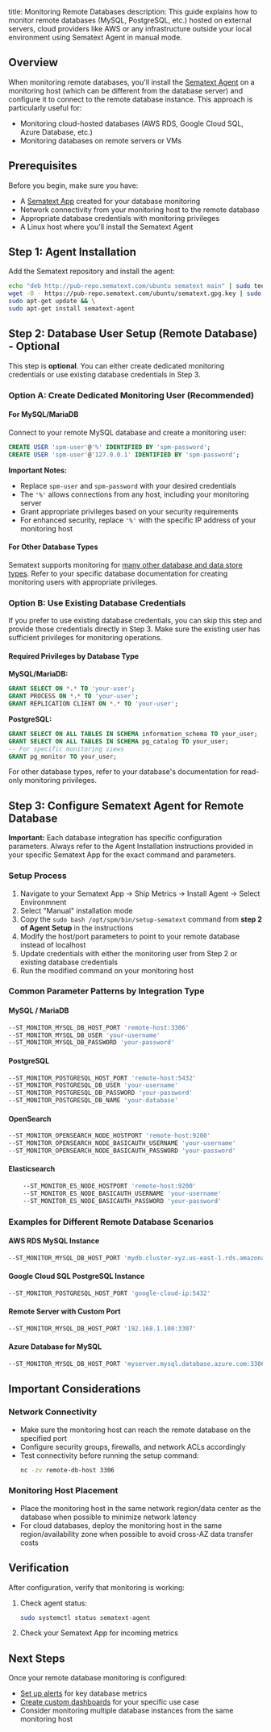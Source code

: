 title: Monitoring Remote Databases
description: This guide explains how to monitor remote databases (MySQL, PostgreSQL, etc.) hosted on external servers, cloud providers like AWS or any infrastructure outside your local environment using Sematext Agent in manual mode.

## Overview

When monitoring remote databases, you'll install the [Sematext Agent](/docs/agents/sematext-agent/) on a monitoring host (which can be different from the database server) and configure it to connect to the remote database instance. This approach is particularly useful for:

- Monitoring cloud-hosted databases (AWS RDS, Google Cloud SQL, Azure Database, etc.)
- Monitoring databases on remote servers or VMs

## Prerequisites

Before you begin, make sure you have:

- A [Sematext App](/docs/monitoring/quick-start/) created for your database monitoring
- Network connectivity from your monitoring host to the remote database
- Appropriate database credentials with monitoring privileges
- A Linux host where you'll install the Sematext Agent

## Step 1: Agent Installation

Add the Sematext repository and install the agent:

```bash
echo "deb http://pub-repo.sematext.com/ubuntu sematext main" | sudo tee /etc/apt/sources.list.d/sematext.list > /dev/null && \
wget -O - https://pub-repo.sematext.com/ubuntu/sematext.gpg.key | sudo apt-key add - && \
sudo apt-get update && \
sudo apt-get install sematext-agent
```

## Step 2: Database User Setup (Remote Database) - Optional

This step is **optional**. You can either create dedicated monitoring credentials or use existing database credentials in Step 3.

### Option A: Create Dedicated Monitoring User (Recommended)

#### For MySQL/MariaDB

Connect to your remote MySQL database and create a monitoring user:

```sql
CREATE USER 'spm-user'@'%' IDENTIFIED BY 'spm-password';
CREATE USER 'spm-user'@'127.0.0.1' IDENTIFIED BY 'spm-password';
```

**Important Notes:**
- Replace `spm-user` and `spm-password` with your desired credentials
- The `'%'` allows connections from any host, including your monitoring server
- Grant appropriate privileges based on your security requirements
- For enhanced security, replace `'%'` with the specific IP address of your monitoring host

#### For Other Database Types

Sematext supports monitoring for [many other database and data store types](/docs/integration/#databases-data-stores). Refer to your specific database documentation for creating monitoring users with appropriate privileges.

### Option B: Use Existing Database Credentials

If you prefer to use existing database credentials, you can skip this step and provide those credentials directly in Step 3. Make sure the existing user has sufficient privileges for monitoring operations.

#### Required Privileges by Database Type

**MySQL/MariaDB:**
```sql
GRANT SELECT ON *.* TO 'your-user';
GRANT PROCESS ON *.* TO 'your-user';
GRANT REPLICATION CLIENT ON *.* TO 'your-user';
```

**PostgreSQL:**
```sql
GRANT SELECT ON ALL TABLES IN SCHEMA information_schema TO your_user;
GRANT SELECT ON ALL TABLES IN SCHEMA pg_catalog TO your_user;
-- For specific monitoring views
GRANT pg_monitor TO your_user;
```

For other database types, refer to your database's documentation for read-only monitoring privileges.

## Step 3: Configure Sematext Agent for Remote Database

**Important:** Each database integration has specific configuration parameters. Always refer to the Agent Installation instructions provided in your specific Sematext App for the exact command and parameters.

### Setup Process

1. Navigate to your Sematext App → Ship Metrics → Install Agent → Select Environmnent 
2. Select "Manual" installation mode
3. Copy the `sudo bash /opt/spm/bin/setup-sematext` command from **step 2 of Agent Setup** in the instructions
4. Modify the host/port parameters to point to your remote database instead of localhost
5. Update credentials with either the monitoring user from Step 2 or existing database credentials
6. Run the modified command on your monitoring host

### Common Parameter Patterns by Integration Type

#### MySQL / MariaDB
```bash
--ST_MONITOR_MYSQL_DB_HOST_PORT 'remote-host:3306'
--ST_MONITOR_MYSQL_DB_USER 'your-username'
--ST_MONITOR_MYSQL_DB_PASSWORD 'your-password'
```

#### PostgreSQL
```bash
--ST_MONITOR_POSTGRESQL_HOST_PORT 'remote-host:5432'
--ST_MONITOR_POSTGRESQL_DB_USER 'your-username'
--ST_MONITOR_POSTGRESQL_DB_PASSWORD 'your-password'
--ST_MONITOR_POSTGRESQL_DB_NAME 'your-database'
```

#### OpenSearch
```bash
--ST_MONITOR_OPENSEARCH_NODE_HOSTPORT 'remote-host:9200'
--ST_MONITOR_OPENSEARCH_NODE_BASICAUTH_USERNAME 'your-username'
--ST_MONITOR_OPENSEARCH_NODE_BASICAUTH_PASSWORD 'your-password'
```

#### Elasticsearch
```bash
    --ST_MONITOR_ES_NODE_HOSTPORT 'remote-host:9200'
    --ST_MONITOR_ES_NODE_BASICAUTH_USERNAME 'your-username'
    --ST_MONITOR_ES_NODE_BASICAUTH_PASSWORD 'your-password'
```

### Examples for Different Remote Database Scenarios

#### AWS RDS MySQL Instance
```bash
--ST_MONITOR_MYSQL_DB_HOST_PORT 'mydb.cluster-xyz.us-east-1.rds.amazonaws.com:3306'
```

#### Google Cloud SQL PostgreSQL Instance  
```bash
--ST_MONITOR_POSTGRESQL_HOST_PORT 'google-cloud-ip:5432'
```

#### Remote Server with Custom Port
```bash
--ST_MONITOR_MYSQL_DB_HOST_PORT '192.168.1.100:3307'
```

#### Azure Database for MySQL
```bash
--ST_MONITOR_MYSQL_DB_HOST_PORT 'myserver.mysql.database.azure.com:3306'
```

## Important Considerations

### Network Connectivity
- Make sure the monitoring host can reach the remote database on the specified port
- Configure security groups, firewalls, and network ACLs accordingly
- Test connectivity before running the setup command:
  ```bash
  nc -zv remote-db-host 3306
  ```

### Monitoring Host Placement
- Place the monitoring host in the same network region/data center as the database when possible to minimize network latency
- For cloud databases, deploy the monitoring host in the same region/availability zone when possible to avoid cross-AZ data transfer costs

## Verification

After configuration, verify that monitoring is working:

1. Check agent status:
   ```bash
   sudo systemctl status sematext-agent
   ```

2. Check your Sematext App for incoming metrics

## Next Steps

Once your remote database monitoring is configured:

- [Set up alerts](/docs/guide/alerts-guide) for key database metrics
- [Create custom dashboards](/docs/dashboards/) for your specific use case  
- Consider monitoring multiple database instances from the same monitoring host
